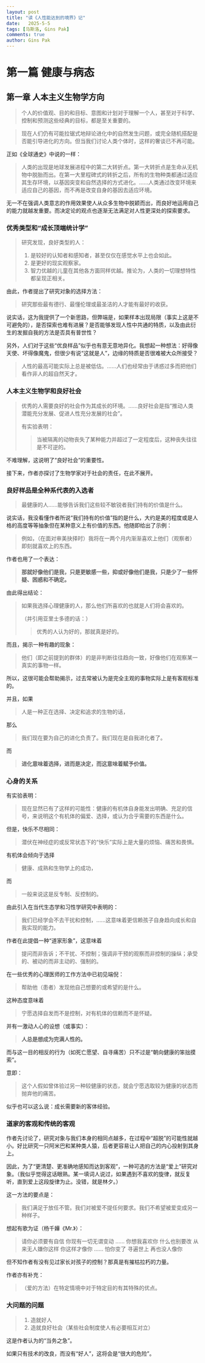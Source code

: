 ```yaml
---
layout: post
title: "读《人性能达到的境界》记"
date:   2025-5-5
tags: [马斯洛, Gins Pak]
comments: true
author: Gins Pak
---
```


# 第一篇 健康与病态

## 第一章 人本主义生物学方向

>个人的价值观、目的和目标、意图和计划对于理解一个人，甚至对于科学、控制和预测这些经典的目标，都是至关重要的。

>现在人们仍有可能拉锯式地辩论进化中的自然发生问题，或完全随机搭配是否能引导进化的方向。但当我们讨论人类个体时，这样的奢谈已不再可能。

正如《全球通史》中说的一样：

>人类的出现是地球发展进程中的第二大转折点。第一大转折点是生命从无机物中脱胎而出。在第一大里程碑式的转折之后，所有的生物种类都通过适应其生存环境，以基因突变和自然选择的方式进化。……人类通过改变环境来适应自己的基因，而不再是改变自身的基因去适应环境。

无一不在强调人类意志的作用效果使人从众多生物中脱颖而出，而良好地运用自己的能力就越发重要。而决定论的观点也逐渐无法满足对人性更深处的探索要求。

### 优秀类型和“成长顶端统计学”

>研究发现，良好类型的人：
>1. 是较好的认知者和感知者，甚至仅仅在感觉水平上也会如此。
>2. 是更好的现实观察家。
>3. 智力优越的儿童在其他各方面同样优越。推论为，人类的一切理想特性都呈现正相关。

由此，作者提出了研究对象的选择方法：

>研究那些最有德行、最懂伦理或最圣洁的人才能有最好的收获。

说实话，这为我提供了一个新思路，但弊端是，如果样本出现局限（事实上这是不可避免的），是否探索也难有进展？是否能够发现人性中共通的特质，以及由此衍生的发掘自我的方法是否具有普世性？

另外，人们对于这些“优良样品”似乎也有意无意地异化。我想起一种想法：好得像天使、坏得像魔鬼，但很少有说“这就是人”，边缘的特质是否很难被大众所接受？

>人性的最高可能实际上总是被低估。……人们也经常由于诱惑过多而把他们看作非人的超自然天才。

### 人本主义生物学和良好社会

>优秀的人需要良好的社会作为其成长的环境。……良好社会是指“推动人类潜能充分发展、促进人性充分发展的社会”。
>
>有实验表明：
>>当被隔离的动物丧失了某种能力并超过了一定程度后，这种丧失往往是不可逆的。

不难理解，这说明了“良好社会”的重要性。

接下来，作者亦探讨了生物学家对于社会的责任，在此不展开。

### 良好样品是全种系代表的入选者

>最健康的人……能够告诉我们这些较不敏锐者我们持有的价值是什么。

说实话，我没看懂作者所说“我们持有的价值”指的是什么，大约是美的程度或是人格的高度等等抽象但在某种意义上有价值的东西。他随即给出了示例：

>例如，（在面对审美抉择时）我将在一两个月内渐渐喜欢上他们（观察者）即刻就喜欢上的东西。

作者也用了一个表达：
>**那就好像他们是我，只是更敏感一些，抑或好像他们是我，只是少了一些怀疑、困惑和不确定。**

由此得出结论：

>如果我选择心理健康的人，那么他们所喜欢的也就是人们将会喜欢的。
>
>（并引用亚里士多德的话：）
>>优秀的人认为好的，那就真是好的。

而且，揭示一种有趣的现象：

>他们（即之前提到的群体）的是非判断往往趋向一致，好像他们在观察某一真实的事物一样。

所以，这很可能会帮助揭示，过去常被认为是完全主观的事物实际上是有客观标准的。

并且，如果
>人是一种正在选择、决定和追求的生物的话，

那么
>我们现在要为自己的进化负责了。我们现在是自我进化者了。

而
>__进化意味着选择，进而是决定，而这意味着赋予价值。__

### 心身的关系

有实验表明：

>现在显然已有了这样的可能性：健康的有机体自身能发出明确、充足的信号，来说明这个有机体的偏爱、选择，或认为合乎需要的东西是什么。

但是，快乐不尽相同：
>潜伏在神经症的或反常状态下的“快乐”实际上是大量的烦恼、痛苦和畏惧。

有机体会倾向于选择
>健康、成熟和生物学上的成功，

而
>一般来说这是反专制、反控制的。

由此引入在当代生态学和习性学研究中表明的：
>我们已经学会不去干扰和控制，……这意味着更信赖孩子自身趋向成长和自我实现的能力。

作者在此提倡一种“道家形象”，这意味着
>提问而非告诉；不干扰、不控制；强调非干预的观察而非控制的操纵；承受的、被动的而非主动的、强制的。

在一些优秀的心理医师的工作方法中已初见端倪：
>帮助他（患者）发现他自己想要的或希望的是什么。

这种态度意味着
>宁愿选择自发而不是控制，对有机体的信赖而不是怀疑。

并有一激动人心的设想（或事实）：
>**人总是想成为完满人性的。**

而与这一目的相反的行为（如死亡愿望、自寻痛苦）只不过是“朝向健康的笨拙摸索”。

意即：
>这个人假如曾体验过另一种较健康的状态，就会宁愿选取较为健康的状态而抛弃他的痛苦。

似乎也可以这么说：成长需要新的客体经验。

### 道家的客观和传统的客观

作者先讨论了，研究对象与我们本身的相同点越多，在过程中“超脱”的可能性就越小。好比研究一只阿米巴和某种类人猿，后者更容易让人把自己的内心投射到其身上。

因此，为了“更清楚、更准确地感知而达到客观”，一种可选的方法是“爱上”研究对象。（我似乎觉得这话眼熟。某一填词人说过，如果遇到不喜欢的旋律，就反复听，直到爱上这段旋律为止。没错，就是林夕。）

这一方法的要点是：
>我们满足于放任不管。我们对被爱不提任何要求。我们不希望被爱变成另一种样子。

想起有歌为证（杨千嬅《Mr.》）：

>请你必须要有自信
>你现有一切无谓变动
>……
>你想我喜欢你
>什么也别要改
>从来无人嫌你这样
>你这样才像你
>……
>怕你变了
>寻遍世上
>再也没人像你

但不知作者有没有见过家长对孩子的控制？那真是有摧枯拉朽的力量。

作者亦有补充：
>（爱的方法）在特定情境中对于特定目的有其特殊的优点。

### 大问题的问题

>1. 造就好人
>2. 造就良好社会（某些社会制度使人有必要相互对立）

这是作者认为的“当务之急”。

如果只有技术的改良，而没有“好人”，这将会是“很大的危险”。




































